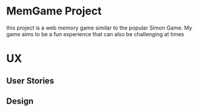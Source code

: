 # MemGame Project

this project is a web memory game similar to the popular Simon Game. My game aims to be a fun experience that can also be challenging at times

# UX

## User Stories

## Design